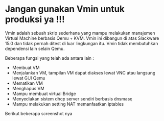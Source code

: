 # Jangan gunakan Vmin untuk produksi ya !!!

Vmin adalah sebuah skrip sederhana yang mampu melakukan manajemen Virtual Machine berbasis Qemu + KVM.
Vmin ini dibangun di atas Slackware 15.0 dan tidak pernah ditest di luar lingkungan itu. 
Vmin tidak membutuhkan dependensi lain selain Qemu. 

Beberapa fungsi yang telah ada antara lain :
* Membuat VM
* Menjalankan VM, tampilan VM dapat diakses lewat VNC atau langsung lewat GUI Qemu
* Mematikan VM
* Menghapus VM
* Mampu membuat virtual Bridge 
* Menyediakan sistem dhcp server sendiri berbasis dnsmasq
* Mampu melakukan setting NAT memanfaatkan iptables

Berikut beberapa screenshot nya

